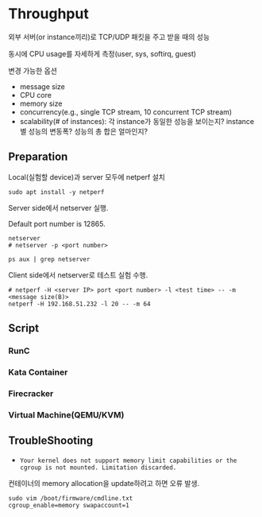 # Throughput
외부 서버(or instance끼리)로 TCP/UDP 패킷을 주고 받을 때의 성능

동시에 CPU usage를 자세하게 측정(user, sys, softirq, guest)

변경 가능한 옵션

- message size
- CPU core
- memory size
- concurrency(e.g., single TCP stream, 10 concurrent TCP stream)
- scalability(# of instances): 
각 instance가 동일한 성능을 보이는지? instance별 성능의 변동폭? 성능의 총 합은 얼마인지?

## Preparation
Local(실험할 device)과 server 모두에 netperf 설치
```
sudo apt install -y netperf
```

Server side에서 netserver 실행.

Default port number is 12865.
```
netserver
# netserver -p <port number>

ps aux | grep netserver
```

Client side에서 netserver로 테스트 실험 수행.
```
# netperf -H <server IP> port <port number> -l <test time> -- -m <message size(B)>
netperf -H 192.168.51.232 -l 20 -- -m 64
```

## Script
### RunC

### Kata Container
### Firecracker
### Virtual Machine(QEMU/KVM)


## TroubleShooting
- `Your kernel does not support memory limit capabilities or the cgroup is not mounted. Limitation discarded.`

컨테이너의 memory allocation을 update하려고 하면 오류 발생.
```
sudo vim /boot/firmware/cmdline.txt
cgroup_enable=memory swapaccount=1
```
